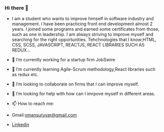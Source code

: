### Hi there 👋
- I am a student who wants to improve himself in software industry and management. I have been practicing front end development almost 2 years. I joined some programs and earned some certificates from those, such as one in leadership. I am always striving to improve myself and searching for the right opportunities.
Tehchnologies that I know;HTML, CSS, SCSS, JAVASCRIPT, REACTJS, REACT LIBRARIES SUCH AS REDUX...


- 🔭 I’m currently working for a startup firm JobSwire
- 🌱 I’m currently learning Agile-Scrum methodology,React libraries such as redux etc.
- 👯 I’m looking to collaborate on firms that I can improve myself.
- 🤔 I’m looking for help with how can I imrpove myself in different areas.
- 📫 How to reach me: 
- Gmail:ymansuruyar@gmail.com
- [Linkedin](https://www.linkedin.com/in/mansur-uyar-896a291b8/)

